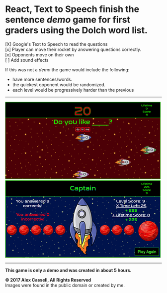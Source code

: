<h1>React, Text to Speech finish the sentence <i><b>demo</b></i> game for first graders using the Dolch word list.</h1>

[X] Google's Text to Speech to read the questions<br/>
[x] Player can move their rocket by answering questions correctly.<br/>
[x] Opponents move on their own<br />
[ ] Add sound effects<br/>

If this was not a <i>demo</i> the game would include the following:
- have more sentences/words.
- the quickest opponent would be randomized.
- each level would be progressively harder than the previous
- - - -
![picture alt](https://github.com/AlexCassell/react-word-game-2d/blob/master/src/images/screenshots/screenshot-ingame-small.png?raw=true "During Level")
![picture alt](https://github.com/AlexCassell/react-word-game-2d/blob/master/src/images/screenshots/screenshot-post-level-small.png?raw=true "Level Complete")
- - - -
<b>This game is only a demo and was created in about 5 hours.</b>

<b>© 2017 Alex Cassell, All Rights Reserved</b><br />
Images were found in the public domain or created by me.